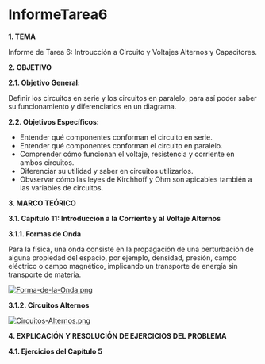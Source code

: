 # InformeTarea6
**1. TEMA**

Informe de Tarea 6: Introucción a Circuito y Voltajes Alternos y Capacitores.

**2. OBJETIVO**

**2.1. Objetivo General:**

Definir los circuitos en serie y los circuitos en paralelo, para así poder saber su funcionamiento y diferenciarlos en un diagrama.

**2.2. Objetivos Específicos:**

- Entender qué componentes conforman el circuito en serie.
- Entender qué componentes conforman el circuito en paralelo.
- Comprender cómo funcionan el voltaje, resistencia y corriente en ambos circuitos.
- Diferenciar su utilidad y saber en circuitos utilizarlos.
- Obvservar cómo las leyes de Kirchhoff y Ohm son apicables también a las variables de circuitos. 

**3. MARCO TEÓRICO**

**3.1. Capítulo 11: Introducción a la Corriente y al Voltaje Alternos**

**3.1.1. Formas de Onda**

Para la física, una onda consiste en la propagación de una perturbación de alguna propiedad del espacio, por ejemplo, densidad, presión, campo eléctrico o campo magnético, implicando un transporte de energía sin transporte de materia.

[![Forma-de-la-Onda.png](https://i.postimg.cc/yNjXWqZT/Forma-de-la-Onda.png)](https://postimg.cc/nssQwPTs)
 
 **3.1.2. Circuitos Alternos**
 
 [![Circuitos-Alternos.png](https://i.postimg.cc/2SVPQDY2/Circuitos-Alternos.png)](https://postimg.cc/YvBn7ThW)
 
 **4. EXPLICACIÓN Y RESOLUCIÓN DE EJERCICIOS DEL PROBLEMA**

**4.1. Ejercicios del Capítulo 5**


